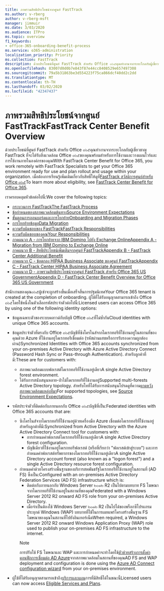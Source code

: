 ```yaml
---
title: ภาพรวมสิทธิประโยชน์จากศูนย์ FastTrack
ms.author: v-rberg
author: v-rberg-msft
manager: jimmuir
ms.date: 3/03/2020
ms.audience: ITPro
ms.topic: overview
f1_keywords:
- office-365-onboarding-benefit-process
ms.service: o365-administration
localization_priority: Priority
ms.collection: FastTrack
description: ด้วยประโยชน์ที่ศูนย์ FastTrack สำหรับ Office ๓๖๕คุณทำงานจากระยะไกลกับผู้เชี่ยวชาญ FastTrack ที่จะได้รับสิ่งแวดล้อม Office ๓๖๕ของคุณพร้อมสำหรับการใช้งานและวางแผนไวร์และการใช้งานภายในองค์กรของคุณ เมื่อต้องการเรียนรู้เพิ่มเติมเกี่ยวกับสิทธิ์ให้ดูที่ FastTrack สวัสดิการศูนย์สำหรับ Office ๓๖๕
ms.openlocfilehash: 83007d0d0b7e843f87e44cc8408529e657497308
ms.sourcegitcommit: 79a5b31863be3d554223f75ca866dcf40dd2c2dd
ms.translationtype: MT
ms.contentlocale: th-TH
ms.lasthandoff: 03/02/2020
ms.locfileid: "42347437"
---
```

# <a name="fasttrack-center-benefit-overview"></a><span data-ttu-id="a32de-104">ภาพรวมสิทธิประโยชน์จากศูนย์ FastTrack</span><span class="sxs-lookup"><span data-stu-id="a32de-104">FastTrack Center Benefit Overview</span></span>

<span data-ttu-id="a32de-105">ด้วยประโยชน์ที่ศูนย์ FastTrack สำหรับ Office ๓๖๕คุณทำงานจากระยะไกลกับผู้เชี่ยวชาญ FastTrack ที่จะได้รับสิ่งแวดล้อม Office ๓๖๕ของคุณพร้อมสำหรับการใช้งานและวางแผนไวร์และการใช้งานภายในองค์กรของคุณ</span><span class="sxs-lookup"><span data-stu-id="a32de-105">With FastTrack Center Benefit for Office 365, you work remotely with FastTrack Specialists to get your Office 365 environment ready for use and plan rollout and usage within your organization.</span></span> <span data-ttu-id="a32de-106">เมื่อต้องการเรียนรู้เพิ่มเติมเกี่ยวกับสิทธิ์ให้ดูที่[FastTrack สวัสดิการศูนย์สำหรับ Office ๓๖๕](O365-fasttrack-benefit-for-office-365.md)</span><span class="sxs-lookup"><span data-stu-id="a32de-106">To learn more about eligibility, see [FastTrack Center Benefit for Office 365](O365-fasttrack-benefit-for-office-365.md).</span></span>
  
<span data-ttu-id="a32de-107">เราครอบคลุมหัวข้อต่อไปนี้:</span><span class="sxs-lookup"><span data-stu-id="a32de-107">We cover the following topics:</span></span>
- [<span data-ttu-id="a32de-108">กระบวนการ FastTrack</span><span class="sxs-lookup"><span data-stu-id="a32de-108">The FastTrack Process</span></span>](O365-fasttrack-process.md) 
- [<span data-ttu-id="a32de-109">ข้อกำหนดของสภาพแวดล้อมต้นทาง</span><span class="sxs-lookup"><span data-stu-id="a32de-109">Source Environment Expectations</span></span>](O365-source-environment-expectations.md)
- [<span data-ttu-id="a32de-110">ขั้นตอนการออนบอร์ดและการโยกย้าย</span><span class="sxs-lookup"><span data-stu-id="a32de-110">Onboarding and Migration Phases</span></span>](O365-onboarding-and-migration.md)
- [<span data-ttu-id="a32de-111">การโยกย้ายข้อมูล</span><span class="sxs-lookup"><span data-stu-id="a32de-111">Data Migration</span></span>](O365-data-migration.md)
- [<span data-ttu-id="a32de-112">ความรับผิดชอบของ FastTrack</span><span class="sxs-lookup"><span data-stu-id="a32de-112">FastTrack Responsibilities</span></span>](O365-fasttrack-responsibilities.md)
- [<span data-ttu-id="a32de-113">ความรับผิดชอบของคุณ</span><span class="sxs-lookup"><span data-stu-id="a32de-113">Your Responsibilities</span></span>](O365-your-responsibilities.md) 
- [<span data-ttu-id="a32de-114">ภาคผนวก A - การโยกย้ายจาก IBM Domino ไปยัง Exchange Online</span><span class="sxs-lookup"><span data-stu-id="a32de-114">Appendix A - Migration from IBM Domino to Exchange Online</span></span>](O365-from-ibm-domino-to-exchange-online.md)
- [<span data-ttu-id="a32de-115">ภาคผนวก B - สิทธิประโยชน์เพิ่มเติมจากศูนย์ FastTrack</span><span class="sxs-lookup"><span data-stu-id="a32de-115">Appendix B - FastTrack Center Additional Benefit</span></span>](O365-fasttrack-additional-benefits.md)
- [<span data-ttu-id="a32de-116">ภาคผนวก C - ข้อตกลง HIPAA Business Associate ของศูนย์ FastTrack</span><span class="sxs-lookup"><span data-stu-id="a32de-116">Appendix C - FastTrack Center HIPAA Business Associate Agreement</span></span>](O365-hipaa-business-associate-agreement.md)
- [<span data-ttu-id="a32de-117">ภาคผนวก D - ภาพรวมสิทธิประโยชน์จากศูนย์ FastTrack สำหรับ Office 365 US Government</span><span class="sxs-lookup"><span data-stu-id="a32de-117">Appendix D - FastTrack Center Benefit Overview for Office 365 US Government</span></span>](US-Gov-appendix-overview.md)
    
<span data-ttu-id="a32de-118">สำนักงานของคุณ๓๖๕ผู้เช่าจะถูกสร้างขึ้นเมื่อเสร็จสิ้นการปฐมนิเทศ</span><span class="sxs-lookup"><span data-stu-id="a32de-118">Your Office 365 tenant is created at the completion of onboarding.</span></span> <span data-ttu-id="a32de-119">ผู้ใช้ที่ได้รับอนุญาตสามารถเข้าถึง Office ๓๖๕โดยใช้หนึ่งในตัวเลือกรหัสประจำตัวต่อไปนี้:</span><span class="sxs-lookup"><span data-stu-id="a32de-119">Licensed users can access Office 365 by using one of the following identity options:</span></span>
- <span data-ttu-id="a32de-120">ข้อมูลเฉพาะตัวของระบบคลาวด์กับบัญชี Office ๓๖๕ที่ไม่ซ้ำกัน</span><span class="sxs-lookup"><span data-stu-id="a32de-120">Cloud identities with unique Office 365 accounts.</span></span>
- <span data-ttu-id="a32de-121">ข้อมูลประจำตัวที่ตรงกับ Office ๓๖๕บัญชีที่ซิงโครไนส์จากไดเรกทอรีที่ใช้งานอยู่ในสถานที่ของคุณด้วย Azure ที่ใช้งานอยู่ไดเรกทอรีเชื่อมต่อ (รหัสผ่านแฮชหรือการรับรองความถูกต้องผ่าน)</span><span class="sxs-lookup"><span data-stu-id="a32de-121">Synchronized Identities with Office 365 accounts synchronized from your on-premises Active Directory with Azure Active Directory Connect (Password Hash Sync or Pass-through Authentication).</span></span> <span data-ttu-id="a32de-122">สำหรับลูกค้าที่มี:</span><span class="sxs-lookup"><span data-stu-id="a32de-122">These are for customers with:</span></span>
  - <span data-ttu-id="a32de-123">สภาพแวดล้อมแบบฟอเรสต์ไดเรกทอรีที่ใช้งานอยู่เดียว</span><span class="sxs-lookup"><span data-stu-id="a32de-123">A single Active Directory forest environment.</span></span>
  - <span data-ttu-id="a32de-124">ได้รับการสนับสนุนหลาย-ป่าไม้ไดเรกทอรีที่ใช้งานอยู่</span><span class="sxs-lookup"><span data-stu-id="a32de-124">Supported multi-forests Active Directory topology.</span></span> <span data-ttu-id="a32de-125">สำหรับโทที่ได้รับการสนับสนุนโปรดดูที่ความ[คาดหวังสภาพแวดล้อมแหล่งที่มา](O365-source-environment-expectations.md)</span><span class="sxs-lookup"><span data-stu-id="a32de-125">For supported topologies, see [Source Environment Expectations](O365-source-environment-expectations.md).</span></span>
- <span data-ttu-id="a32de-126">รหัสประจำตัวที่ติดต่อกับภายนอกกับ Office ๓๖๕บัญชีที่เป็น:</span><span class="sxs-lookup"><span data-stu-id="a32de-126">Federated identities with Office 365 accounts that are:</span></span>
  - <span data-ttu-id="a32de-127">ซิงโครไนส์จากไดเรกทอรีที่ใช้งานอยู่ด้วยเครื่องมือ Azure เชื่อมต่อไดเรกทอรีที่ใช้งานอยู่สำหรับลูกค้าที่มี:</span><span class="sxs-lookup"><span data-stu-id="a32de-127">Synchronized from Active Directory with the Azure Active Directory Connect tool for customers with:</span></span>
      - <span data-ttu-id="a32de-128">การกำหนดค่าฟอเรสต์ไดเรกทอรีที่ใช้งานอยู่เดียว</span><span class="sxs-lookup"><span data-stu-id="a32de-128">A single Active Directory forest configuration.</span></span>
      - <span data-ttu-id="a32de-129">บัญชีเดียวที่ใช้งานอยู่ไดเรกทอรีฟอเรสต์ (หรือที่เรียกว่า "ฟอเรสต์เข้าสู่ระบบ") และการกำหนดค่าฟอเรสต์ทรัพยากรของไดเรกทอรีที่ใช้งานอยู่เดียว</span><span class="sxs-lookup"><span data-stu-id="a32de-129">A single Active Directory account forest (also known as a "logon forest") and a single Active Directory resource forest configuration.</span></span>
  - <span data-ttu-id="a32de-130">กำหนดค่าด้วยโครงสร้างพื้นฐานของบริการสหพันธรัฐไดเรกทอรีที่ใช้งานอยู่ในสถานที่ (AD FS) ซึ่งเป็น:</span><span class="sxs-lookup"><span data-stu-id="a32de-130">Configured with an on-premises Active Directory Federation Services (AD FS) infrastructure which is:</span></span>
      - <span data-ttu-id="a32de-131">ติดต่อกับภายนอกกับ Windows Server ๒๐๑๒ R2 เป็นไปตามบทบาท FS โฆษณาจากไดเรกทอรีที่ใช้งานอยู่ในสถานที่ของคุณ</span><span class="sxs-lookup"><span data-stu-id="a32de-131">Federated with a Windows Server 2012 R2 onward AD FS role from your on-premises Active Directory.</span></span>
      - <span data-ttu-id="a32de-132">เมื่อจำเป็นต้องใช้ Windows Server ๒๐๑๒ R2 เป็นไปได้ของพร็อกซีโปรแกรมประยุกต์ Windows (WAP) บทบาทที่ใช้ในการเผยแพร่โครงสร้างพื้นฐาน FS โฆษณาของคุณในสถานที่ไปยังอินเทอร์เน็ต</span><span class="sxs-lookup"><span data-stu-id="a32de-132">When required, a Windows Server 2012 R2 onward Windows Application Proxy (WAP) role used to publish your on-premises AD FS infrastructure to the internet.</span></span>
    > [!NOTE]
    > <span data-ttu-id="a32de-133">การปรับใช้ FS โฆษณาและ WAP และการกำหนดค่าจะทำโดยใช้[ตัวช่วยสร้างการตั้งค่าคอนฟิกการเชื่อมต่อ AD Azure](https://go.microsoft.com/fwlink/?linkid=844794)จากสภาพแวดล้อมในสถานที่ของคุณ</span><span class="sxs-lookup"><span data-stu-id="a32de-133">AD FS and WAP deployment and configuration is done using the [Azure AD Connect configuration wizard](https://go.microsoft.com/fwlink/?linkid=844794) from your on-premises environment.</span></span> 
  
- <span data-ttu-id="a32de-134">ผู้ใช้ที่ได้รับอนุญาตสามารถเข้าถึง[บริการและแผน](M365-eligible-services-and-plans.md)การที่มีสิทธิ์ได้ในขณะนี้</span><span class="sxs-lookup"><span data-stu-id="a32de-134">Licensed users can now access [Eligible Services and Plans](M365-eligible-services-and-plans.md).</span></span>
    

 
